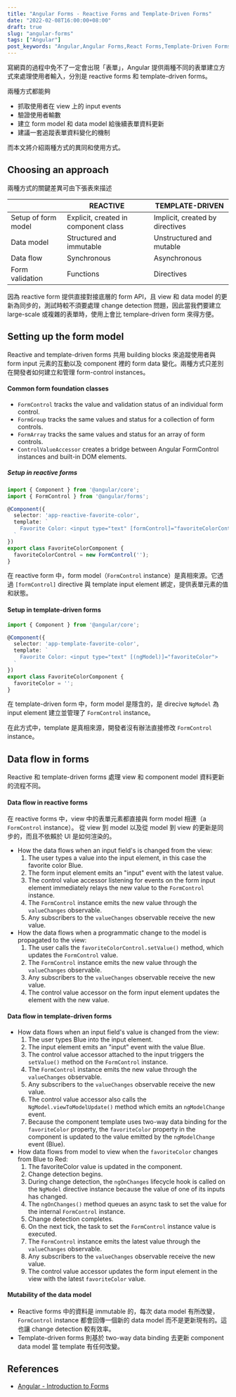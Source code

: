 ```yaml
---
title: "Angular Forms - Reactive Forms and Template-Driven Forms"
date: "2022-02-08T16:00:00+08:00"
draft: true
slug: "angular-forms"
tags: ["Angular"]
post_keywords: "Angular,Angular Forms,React Forms,Template-Driven Forms"
---
```


寫網頁的過程中免不了一定會出現「表單」，Angular 提供兩種不同的表單建立方式來處理使用者輸入，分別是 reactive forms 和 template-driven forms。

兩種方式都能夠
- 抓取使用者在 view 上的 input events
- 驗證使用者輸數
- 建立 form model 和 data model 給後續表單資料更新
- 建議一套追蹤表單資料變化的機制

而本文將介紹兩種方式的異同和使用方式。

<!--more-->

## Choosing an approach

兩種方式的關鍵差異可由下張表來描述

| | REACTIVE | TEMPLATE-DRIVEN |
| - | -------- | --------------- |
| Setup of form model	| Explicit, created in component class | Implicit, created by directives |
| Data model | Structured and immutable | Unstructured and mutable |
| Data flow	| Synchronous | Asynchronous |
| Form validation	| Functions | Directives |

因為 reactive form 提供直接對接底層的 form API，且 view 和 data model 的更新為同步的，測試時較不須要處理 change detection 問題，因此當我們要建立 large-scale 或複雜的表單時，使用上會比 templare-driven form 來得方便。

## Setting up the form model

Reactive and template-driven forms 共用 building blocks 來追蹤使用者與 form input 元素的互動以及 component 裡的 form data 變化。兩種方式只差別在開發者如何建立和管理 form-control instances。

#### Common form foundation classes

- `FormControl` tracks the value and validation status of an individual form control.
- `FormGroup` tracks the same values and status for a collection of form controls.
- `FormArray` tracks the same values and status for an array of form controls.
- `ControlValueAccessor` creates a bridge between Angular FormControl instances and built-in DOM elements.

##### Setup in reactive forms

```typescript
import { Component } from '@angular/core';
import { FormControl } from '@angular/forms';

@Component({
  selector: 'app-reactive-favorite-color',
  template: `
    Favorite Color: <input type="text" [formControl]="favoriteColorControl">
  `
})
export class FavoriteColorComponent {
  favoriteColorControl = new FormControl('');
}
```

在 reactive form 中，form model（`FormControl` instance）是真相來源。它透過 `[formControl]` directive 與 template input element 綁定，提供表單元素的值和狀態。

#### Setup in template-driven forms

```typescript
import { Component } from '@angular/core';

@Component({
  selector: 'app-template-favorite-color',
  template: `
    Favorite Color: <input type="text" [(ngModel)]="favoriteColor">
  `
})
export class FavoriteColorComponent {
  favoriteColor = '';
}
```

在 template-driven form 中，form model 是隱含的，是 direcive `NgModel` 為 input element 建立並管理了 `FormControl` instance。

在此方式中，template 是真相來源，開發者沒有辦法直接修改 `FormControl` instance。

## Data flow in forms

Reactive 和 template-driven forms 處理 view 和 component model 資料更新的流程不同。

#### Data flow in reactive forms

在 reactive forms 中，view 中的表單元素都直接與 form model 相連（a `FormControl` instance）。
從 view 到 model 以及從 model 到 view 的更新是同步的，而且不依賴於 UI 是如何渲染的。

- How the data flows when an input field's is changed from the view:
  1. The user types a value into the input element, in this case the favorite color Blue.
  2. The form input element emits an "input" event with the latest value.
  3. The control value accessor listening for events on the form input element immediately relays the new value to the `FormControl` instance.
  4. The `FormControl` instance emits the new value through the `valueChanges` observable.
  5. Any subscribers to the `valueChanges` observable receive the new value.
- How the data flows when a programmatic change to the model is propagated to the view:
  1. The user calls the `favoriteColorControl.setValue()` method, which updates the `FormControl` value.
  2. The `FormControl` instance emits the new value through the `valueChanges` observable.
  3. Any subscribers to the `valueChanges` observable receive the new value.
  4. The control value accessor on the form input element updates the element with the new value.

#### Data flow in template-driven forms

- How data flows when an input field's value is changed from the view:
  1. The user types Blue into the input element.
  2. The input element emits an "input" event with the value Blue.
  3. The control value accessor attached to the input triggers the `setValue()` method on the `FormControl` instance.
  4. The `FormControl` instance emits the new value through the `valueChanges` observable.
  5. Any subscribers to the `valueChanges` observable receive the new value.
  6. The control value accessor also calls the `NgModel.viewToModelUpdate()` method which emits an `ngModelChange` event.
  7. Because the component template uses two-way data binding for the `favoriteColor` property, the `favoriteColor` property in the component is updated to the value emitted by the `ngModelChange` event (Blue).
- How data flows from model to view when the `favoriteColor` changes from Blue to Red:
  1. The favoriteColor value is updated in the component.
  2. Change detection begins.
  3. During change detection, the `ngOnChanges` lifecycle hook is called on the `NgModel` directive instance because the value of one of its inputs has changed.
  4. The `ngOnChanges()` method queues an async task to set the value for the internal `FormControl` instance.
  5. Change detection completes.
  6. On the next tick, the task to set the `FormControl` instance value is executed.
  7. The `FormControl` instance emits the latest value through the `valueChanges` observable.
  8. Any subscribers to the `valueChanges` observable receive the new value.
  9. The control value accessor updates the form input element in the view with the latest `favoriteColor` value.

#### Mutability of the data model

- Reactive forms 中的資料是 immutable 的，每次 data model 有所改變，`FormControl` instance 都會回傳一個新的 data model 而不是更新現有的。這也讓 change detection 較有效率。
- Template-driven forms 則基於 two-way data binding 去更新 component data model 當 template 有任何改變。

## References

- [Angular - Introduction to Forms](https://angular.io/guide/forms-overview)
